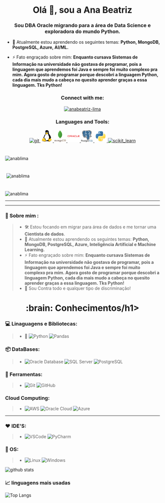 <h1 align="center">Olá 👋, sou a Ana Beatriz</h1>

<h3 align="center">Sou DBA Oracle migrando para a área de Data Science e exploradora do mundo Python.</h3>

- 🌱 Atualmente estou aprendendo os seguintes temas: **Python, MongoDB, PostgreSQL, Azure, AI/ML.**

- ⚡ Fato engraçado sobre mim: **Enquanto cursava Sistemas de Informação na universidade não gostava de programar, pois a linguagem que aprendemos foi Java e sempre foi muito complexo pra mim. Agora gosto de programar porque descobri a linguagem Python, cada dia mais mudo a cabeça no quesito aprender graças a essa linguagem. Tks Python!**

<h3 align="center">Connect with me:</h3>
<p align="center">
<a href="https://linkedin.com/in/anabeatriz-lima" target="blank"><img align="center" src="https://cdn.worldvectorlogo.com/logos/linkedin-icon-2.svg" alt="anabeatriz-lima" height="30" width="40" /></a>
</p>

<h3 align="center">Languages and Tools:</h3>
<p align="center"> <a href="https://git-scm.com/" target="_blank"> <img src="https://www.vectorlogo.zone/logos/git-scm/git-scm-icon.svg" alt="git" width="40" height="40"/> </a> <a href="https://www.linux.org/" target="_blank"> <img src="https://raw.githubusercontent.com/devicons/devicon/master/icons/linux/linux-original.svg" alt="linux" width="40" height="40"/> </a> <a href="https://www.mongodb.com/" target="_blank"> <img src="https://raw.githubusercontent.com/devicons/devicon/master/icons/mongodb/mongodb-original-wordmark.svg" alt="mongodb" width="40" height="40"/> </a> <a href="https://www.oracle.com/" target="_blank"> <img src="https://raw.githubusercontent.com/devicons/devicon/master/icons/oracle/oracle-original.svg" alt="oracle" width="40" height="40"/> </a> <a href="https://www.postgresql.org" target="_blank"> <img src="https://raw.githubusercontent.com/devicons/devicon/master/icons/postgresql/postgresql-original-wordmark.svg" alt="postgresql" width="40" height="40"/> </a> <a href="https://www.python.org" target="_blank"> <img src="https://raw.githubusercontent.com/devicons/devicon/master/icons/python/python-original.svg" alt="python" width="40" height="40"/> </a> <a href="https://scikit-learn.org/" target="_blank"> <img src="https://upload.wikimedia.org/wikipedia/commons/0/05/Scikit_learn_logo_small.svg" alt="scikit_learn" width="40" height="40"/> </a> </p>

<h1 align="center">   </h1>
<p><img align="center" src="https://github-readme-stats.vercel.app/api/top-langs?username=anablima&show_icons=true&locale=en&layout=compact" alt="anablima" /></p>
<h1 align="center">   </h1>

<p>&nbsp;<img align="center" src="https://github-readme-stats.vercel.app/api?username=anablima&show_icons=true&locale=en" alt="anablima" /></p>
<h1 align="center">   </h1>

<p><img align="center" src="https://github-readme-streak-stats.herokuapp.com/?user=anablima&" alt="anablima" /></p>


-----------------------------------------------------------------------------------------------------------------------------
-----------------------------------------------------------------------------------------------------------------------------

### :girl: Sobre mim :
> * 🛠️ Estou focando em migrar para área de dados e me tornar uma **Cientista de dados**.
> * 🌱 Atualmente estou aprendendo os seguintes temas: **Python, MongoDB, PostgreSQL, Azure, Inteligência Artificial e Machine Learning.**
> * ⚡ Fato engraçado sobre mim: **Enquanto cursava Sistemas de Informação na universidade não gostava de programar, pois a linguagem que aprendemos foi Java e sempre foi muito complexo pra mim. Agora gosto de programar porque descobri a linguagem Python, cada dia mais mudo a cabeça no quesito aprender graças a essa linguagem. Tks Python!**
> * 🚫 Sou Contra todo e qualquer tipo de discriminação!

<h1 align="center">:brain: Conhecimentos/h1>

### :computer: Linaguagens e Bibliotecas:
> * :snake: ![Python](https://img.shields.io/badge/-Python-181717?&logo=Python&logoColor=FFFFFF) ![Pandas](https://img.shields.io/badge/-Pandas-181717?&logo=Pandas&logoColor=FFFFFF)

### 📦 DataBases:
> * ![Oracle Database](https://img.shields.io/badge/-Oracle%20Database-red) ![SQL Server](https://img.shields.io/badge/-SQL%20Server-blue) ![PostgreSQL](https://img.shields.io/badge/-PostgreSQL-blue)

### 🧰 Ferramentas:
> * ![Git](https://img.shields.io/badge/-Git-181717?&logo=git&logoColor=FFFFFF) ![GitHub](https://img.shields.io/badge/-GitHub-181717?&logo=GitHub&logoColor=FFFFFF)

### Cloud Computing:
> * ![AWS](https://img.shields.io/badge/-AWS-orange) ![Oracle Cloud](https://img.shields.io/badge/-Oracle%20Cloud-red) ![Azure](https://img.shields.io/badge/-Azure-blue)

---------------

### :heart: IDE'S:
> * ![VSCode](https://img.shields.io/badge/-VSCode-181717?&logo=Visual%20Studio%20Code&logoColor=FFFFFF) ![PyCharm](https://img.shields.io/badge/-PyCharm-181717?&logo=PyCharm&logoColor=FFFFFF)

### 🐧 OS:
> * ![Linux](https://img.shields.io/badge/-Linux-181717?&logo=Linux&logoColor=FFFFFF) ![Windows](https://img.shields.io/badge/-Windows-181717?&logo=Windows&logoColor=FFFFFF)

![github stats](https://github-readme-stats.vercel.app/api?username=anablima&show_icons=true&hide_border=true&theme=highcontrast&show_icons=true)

### 📈 linguagens mais usadas
![Top Langs](https://github-readme-stats.vercel.app/api/top-langs/?username=anablima&layout=hide_border=true&theme=highcontrast&show_icons=true&hide=HTML,CSS,JavaScript,Jupyter%20Notebook)
